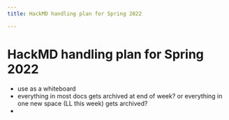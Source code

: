 ```yaml
---
title: HackMD handling plan for Spring 2022

---
```


# HackMD handling plan for Spring 2022

* use as a whiteboard
* everything in most docs gets archived at end of week? or everything in one new space (LL this week) gets archived?
* 